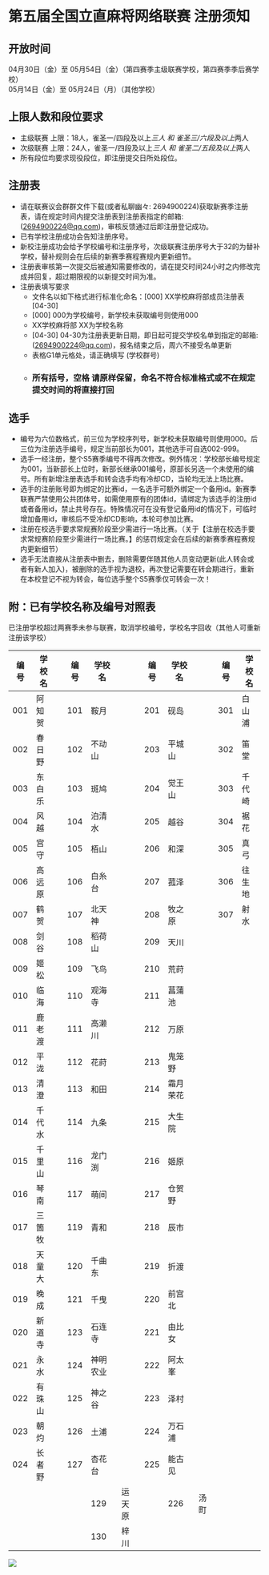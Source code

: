 # 第五届全国立直麻将网络联赛 注册须知  
  
## 开放时间
04月30日（金）至 05月54日（金）（第四赛季主级联赛学校，第四赛季季后赛学校）  
05月14日（金）至 05月24日（月）（其他学校）  
  
## 上限人数和段位要求
- 主级联赛 上限：18人，雀圣一/四段及以上*三人 和 雀圣三/六段及以上*两人  
- 次级联赛 上限：24人，雀圣一/四段及以上*三人 和 雀圣二/五段及以上*两人
- 所有段位均要求现役段位，即注册提交日所处段位。

## 注册表
- 请在联赛议会群群文件下载(或者私聊幽々: 2694900224)获取新赛季注册表，请在规定时间内提交注册表到注册表指定的邮箱: (2694900224@qq.com)，审核反馈通过后即注册登记成功。
- 已有学校注册成功会告知注册序号。
- 新校注册成功会给予学校编号和注册序号，次级联赛注册序号大于32的为替补学校，替补规则会在后续的新赛季赛程赛规内更新细节。
- 注册表审核第一次提交后被通知需要修改的，请在提交时间24小时之内修改完成并回复，超过期限视的以新提交时间为准。
- 注册表填写要求
    - 文件名以如下格式进行标准化命名：[000] XX学校麻将部成员注册表 [04-30]
    - [000] 000为学校编号，新学校未获取编号则使用000
    - XX学校麻将部 XX为学校名称
    - [04-30] 04-30为注册表更新日期，即日起可提交学校名单到指定的邮箱: (2694900224@qq.com)，报名结束之后，周六不接受名单更新
    - 表格G1单元格处，请正确填写 (学校群号)
    - ### 所有括号，空格 请原样保留，命名不符合标准格式或不在规定提交时间的将直接打回

## 选手 
- 编号为六位数格式，前三位为学校序列号，新学校未获取编号则使用000。后三位为注册选手编号，规定当前部长为001，其他选手可自选002-999。
- 选手一经注册，整个S5赛季编号不得再次修改。例外情况：学校部长编号规定为001，当新部长上位时，新部长继承001编号，原部长另选一个未使用的编号。所有新增注册表选手和转会选手均有冷却CD，当轮均无法上场比赛。
- 选手的注册账号即为绑定的比赛id，一名选手可额外绑定一个备用id。新赛季联赛严禁使用公共团体号，如需使用原有的团体id，请绑定为该选手的注册id或者备用id，禁止共号存在。特殊情况可在没有登记备用id的情况下，可临时增加备用id，审核后不受冷却CD影响，本轮可参加比赛。
- 注册在校选手要求常规赛阶段至少需进行一场比赛。（关于【注册在校选手要求常规赛阶段至少需进行一场比赛。】的惩罚规定会在后续的新赛季赛程赛规内更新细节）  
- 选手无法直接从注册表中删去，删除需要伴随其他人员变动更新(此人转会或者有新人加入)，被删除的选手视为退校，再次登记需要在转会期进行，重新在本校登记不视为转会，每位选手整个S5赛季仅可转会一次！

## 附：已有学校名称及编号对照表
已注册学校超过两赛季未参与联赛，取消学校编号，学校名字回收（其他人可重新注册该学校）

编号|学校名||编号|学校名||编号|学校名||编号|学校名
-|-|-|-|-|-|-|-|-|-|-
001|阿知贺||101|鞍月||201|砚岛||301|白山浦
002|春日野||102|不动山||203|平城山||302|笛堂
003|东白乐||103|斑鸠||204|觉王山||303|千代崎
004|风越||104|泊清水||205|越谷||304|裾花
005|宫守||105|栢山||206|和深||305|真弓
006|高远原||106|白糸台||207|菰泽||306|往生地
007|鹤贺||107|北天神||208|牧之原||307|射水
008|剑谷||108|稻荷山||209|天川|||
009|姬松||109|飞鸟||210|荒莳|||
010|临海||110|观海寺||211|菖蒲池|||
011|鹿老渡||111|高濑川||212|万原|||
012|平泷||112|花莳||213|鬼笼野|||
013|清澄||113|和田||214|霜月荣花|||
014|千代水||114|九条||215|大生院|||
015|千里山||116|龙门渕||216|姬原|||
016|琴南||117|萌间||217|仓贺野|||
017|三箇牧||119|青和||218|辰市|||
018|天童大||120|千曲东||219|折渡|||
019|晚成||121|千曳||220|前宫北|||
020|新道寺||123|石连寺||221|由比女|||
021|永水||124|神明农业||222|阿太峯|||
022|有珠山||125|神之谷||223|泽村|||
023|朝灼||126|土浦||224|万石浦|||
024|长者野||127|杏花台||225|能古见|||
|||||129|运天原||226|汤町|||
|||||130|梓川

![](https://www.z4a.net/images/2020/02/08/u.png)
